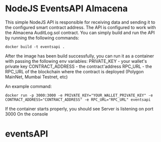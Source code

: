 # NodeJS EventsAPI Almacena

This simple NodeJS API is responsible for receiving data and sending it to the configured smart contract address.
The API is configured to work with the Almacena AuditLog.sol contract.
You can simply build and run the API by running the following commands:

```shell
docker build -t eventsapi .
```
After the image has been build successfully, you can run it as a container with passing the following env variables:
PRIVATE_KEY - your wallet's private key
CONTRACT_ADDRESS - the contract'address
RPC_URL - the RPC_URL of the blockchain where the contract is deployed (Polygon MainNet, Mumbai Testnet, etc)

An example command:
```shell
docker run -p 3000:3000 -e PRIVATE_KEY="YOUR_WALLET_PRIVATE_KEY" -e CONTRACT_ADDRESS="CONTRACT_ADDRESS" -e RPC_URL="RPC_URL" eventsapi
```
If the container starts properly, you should see 
Server is listening on port 3000
On the console
# eventsAPI
